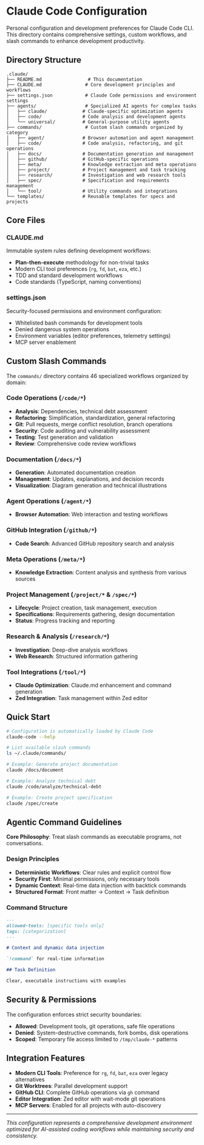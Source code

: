 # Claude Code Configuration

Personal configuration and development preferences for Claude Code CLI. This directory contains comprehensive settings, custom workflows, and slash commands to enhance development productivity.

## Directory Structure

```
.claude/
├── README.md                 # This documentation
├── CLAUDE.md                # Core development principles and workflows
├── settings.json            # Claude Code permissions and environment settings
├── agents/                  # Specialized AI agents for complex tasks
│   ├── claude/             # Claude-specific optimization agents
│   ├── code/               # Code analysis and development agents
│   └── universal/          # General-purpose utility agents
├── commands/                # Custom slash commands organized by category
│   ├── agent/              # Browser automation and agent management
│   ├── code/               # Code analysis, refactoring, and git operations
│   ├── docs/               # Documentation generation and management
│   ├── github/             # GitHub-specific operations
│   ├── meta/               # Knowledge extraction and meta operations
│   ├── project/            # Project management and task tracking
│   ├── research/           # Investigation and web research tools
│   ├── spec/               # Specification and requirements management
│   └── tool/               # Utility commands and integrations
└── templates/              # Reusable templates for specs and projects
```

## Core Files

### CLAUDE.md

Immutable system rules defining development workflows:

- **Plan-then-execute** methodology for non-trivial tasks
- Modern CLI tool preferences (`rg`, `fd`, `bat`, `eza`, etc.)
- TDD and standard development workflows
- Code standards (TypeScript, naming conventions)

### settings.json

Security-focused permissions and environment configuration:

- Whitelisted bash commands for development tools
- Denied dangerous system operations
- Environment variables (editor preferences, telemetry settings)
- MCP server enablement

## Custom Slash Commands

The `commands/` directory contains 46 specialized workflows organized by domain:

### Code Operations (`/code/*`)

- **Analysis**: Dependencies, technical debt assessment
- **Refactoring**: Simplification, standardization, general refactoring
- **Git**: Pull requests, merge conflict resolution, branch operations
- **Security**: Code auditing and vulnerability assessment
- **Testing**: Test generation and validation
- **Review**: Comprehensive code review workflows

### Documentation (`/docs/*`)

- **Generation**: Automated documentation creation
- **Management**: Updates, explanations, and decision records
- **Visualization**: Diagram generation and technical illustrations

### Agent Operations (`/agent/*`)

- **Browser Automation**: Web interaction and testing workflows

### GitHub Integration (`/github/*`)

- **Code Search**: Advanced GitHub repository search and analysis

### Meta Operations (`/meta/*`)

- **Knowledge Extraction**: Content analysis and synthesis from various sources

### Project Management (`/project/*` & `/spec/*`)

- **Lifecycle**: Project creation, task management, execution
- **Specifications**: Requirements gathering, design documentation
- **Status**: Progress tracking and reporting

### Research & Analysis (`/research/*`)

- **Investigation**: Deep-dive analysis workflows
- **Web Research**: Structured information gathering

### Tool Integrations (`/tool/*`)

- **Claude Optimization**: Claude.md enhancement and command generation
- **Zed Integration**: Task management within Zed editor

## Quick Start

```bash
# Configuration is automatically loaded by Claude Code
claude-code --help

# List available slash commands
ls ~/.claude/commands/

# Example: Generate project documentation
claude /docs/document

# Example: Analyze technical debt
claude /code/analyze/technical-debt

# Example: Create project specification
claude /spec/create
```

## Agentic Command Guidelines

**Core Philosophy**: Treat slash commands as executable programs, not conversations.

### Design Principles

- **Deterministic Workflows**: Clear rules and explicit control flow
- **Security First**: Minimal permissions, only necessary tools
- **Dynamic Context**: Real-time data injection with backtick commands
- **Structured Format**: Front matter → Context → Task definition

### Command Structure

```markdown
---
allowed-tools: [specific tools only]
tags: [categorization]
---

# Context and dynamic data injection

`!command` for real-time information

## Task Definition

Clear, executable instructions with examples
```

## Security & Permissions

The configuration enforces strict security boundaries:

- **Allowed**: Development tools, git operations, safe file operations
- **Denied**: System-destructive commands, fork bombs, disk operations
- **Scoped**: Temporary file access limited to `/tmp/claude-*` patterns

## Integration Features

- **Modern CLI Tools**: Preference for `rg`, `fd`, `bat`, `eza` over legacy alternatives
- **Git Worktrees**: Parallel development support
- **GitHub CLI**: Complete GitHub operations via `gh` command
- **Editor Integration**: Zed editor with wait-mode git operations
- **MCP Servers**: Enabled for all projects with auto-discovery

---

_This configuration represents a comprehensive development environment optimized for AI-assisted coding workflows while maintaining security and consistency._
